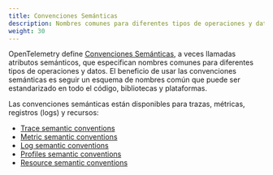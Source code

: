 ```yaml
---
title: Convenciones Semánticas
description: Nombres comunes para diferentes tipos de operaciones y datos.
weight: 30
---
```


OpenTelemetry define [Convenciones Semánticas](/docs/specs/semconv/), a veces
llamadas atributos semánticos, que especifican nombres comunes para diferentes
tipos de operaciones y datos. El beneficio de usar las convenciones semánticas
es seguir un esquema de nombres común que puede ser estandarizado en todo el
código, bibliotecas y plataformas.

Las convenciones semánticas están disponibles para trazas, métricas, registros
(logs) y recursos:

- [Trace semantic conventions](/docs/specs/semconv/general/trace/)
- [Metric semantic conventions](/docs/specs/semconv/general/metrics/)
- [Log semantic conventions](/docs/specs/semconv/general/logs/)
- [Profiles semantic conventions](/docs/specs/semconv/general/profiles/)
- [Resource semantic conventions](/docs/specs/semconv/resource/)

